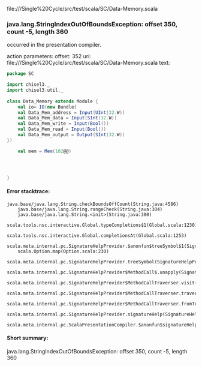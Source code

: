 file://<HOME>/Single%20Cycle/src/test/scala/SC/Data-Memory.scala
### java.lang.StringIndexOutOfBoundsException: offset 350, count -5, length 360

occurred in the presentation compiler.

action parameters:
offset: 352
uri: file://<HOME>/Single%20Cycle/src/test/scala/SC/Data-Memory.scala
text:
```scala
package SC

import chisel3._
import chisel3.util._
    
class Data_Memory extends Module {
    val io= IO(new Bundle{
    val Data_Mem_address = Input(UInt(32.W))
    val Data_Mem_data = Input(SInt(32.W))
    val Data_Mem_write = Input(Bool())
    val Data_Mem_read = Input(Bool())
    val Data_Mem_output = Output(SInt(32.W))
})

    val mem = Mem(102@@)




}
```



#### Error stacktrace:

```
java.base/java.lang.String.checkBoundsOffCount(String.java:4586)
	java.base/java.lang.String.rangeCheck(String.java:304)
	java.base/java.lang.String.<init>(String.java:300)
	scala.tools.nsc.interactive.Global.typeCompletions$1(Global.scala:1230)
	scala.tools.nsc.interactive.Global.completionsAt(Global.scala:1253)
	scala.meta.internal.pc.SignatureHelpProvider.$anonfun$treeSymbol$1(SignatureHelpProvider.scala:390)
	scala.Option.map(Option.scala:230)
	scala.meta.internal.pc.SignatureHelpProvider.treeSymbol(SignatureHelpProvider.scala:388)
	scala.meta.internal.pc.SignatureHelpProvider$MethodCall$.unapply(SignatureHelpProvider.scala:205)
	scala.meta.internal.pc.SignatureHelpProvider$MethodCallTraverser.visit(SignatureHelpProvider.scala:316)
	scala.meta.internal.pc.SignatureHelpProvider$MethodCallTraverser.traverse(SignatureHelpProvider.scala:310)
	scala.meta.internal.pc.SignatureHelpProvider$MethodCallTraverser.fromTree(SignatureHelpProvider.scala:279)
	scala.meta.internal.pc.SignatureHelpProvider.signatureHelp(SignatureHelpProvider.scala:27)
	scala.meta.internal.pc.ScalaPresentationCompiler.$anonfun$signatureHelp$1(ScalaPresentationCompiler.scala:300)
```
#### Short summary: 

java.lang.StringIndexOutOfBoundsException: offset 350, count -5, length 360